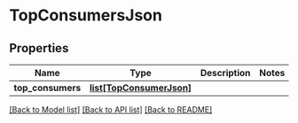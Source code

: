 # TopConsumersJson

## Properties
Name | Type | Description | Notes
------------ | ------------- | ------------- | -------------
**top_consumers** | [**list[TopConsumerJson]**](TopConsumerJson.md) |  | 

[[Back to Model list]](../README.md#documentation-for-models) [[Back to API list]](../README.md#documentation-for-api-endpoints) [[Back to README]](../README.md)


